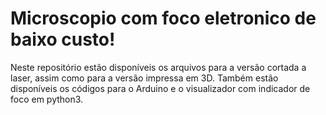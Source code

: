# Microscopio com foco eletronico de baixo custo!
Neste repositório estão disponíveis os arquivos para a versão cortada a laser, assim como para a versão impressa em 3D.
Também estão disponíveis os códigos para o Arduino e o visualizador com indicador de foco em python3.
